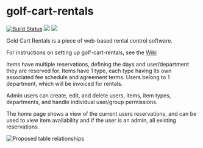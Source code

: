 # golf-cart-rentals

[![Build Status](https://travis-ci.org/umts/golf-cart-rentals.svg?branch=master)](https://travis-ci.org/umts/golf-cart-rentals)
<a href="https://codeclimate.com/github/umts/golf-cart-rentals"><img src="https://codeclimate.com/github/umts/golf-cart-rentals/badges/gpa.svg" /></a>
<a href="https://codeclimate.com/github/umts/golf-cart-rentals/coverage"><img src="https://codeclimate.com/github/umts/golf-cart-rentals/badges/coverage.svg" /></a>

Gold Cart Rentals is a piece of web-based rental control software.

For instructions on setting up golf-cart-rentals, see the [Wiki](https://github.com/umts/golf-cart-rentals/wiki/Getting-Started-with-golf-cart-rentals!)

Items have multiple reservations, defining the days and user/department they are reserved for.
Items have 1 type, each type having its own associated fee schedule and agreement terms.
Users belong to 1 department, which will be invoiced for rentals.

Admin users can create, edit, and delete users, items, item types, departments, and handle individual user/group permissions.

The home page shows a view of the current users reservations, and can be used to view item availability and if the user is an admin, all existing reservations.

![Proposed table relationships](https://github.com/umts/golf-cart-rentals/blob/master/Golfcart%20Schema.png)
